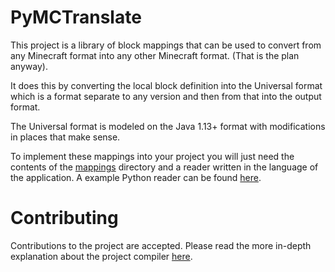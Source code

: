 # PyMCTranslate
This project is a library of block mappings that can be used to convert from any Minecraft format into any other Minecraft format. (That is the plan anyway).

It does this by converting the local block definition into the Universal format which is a format separate to any version and then from that into the output format.

The Universal format is modeled on the Java 1.13+ format with modifications in places that make sense.

To implement these mappings into your project you will just need the contents of the [mappings](mappings) directory and a reader written in the language of the application. A example Python reader can be found [here](reader/data_version_handler.py).

# Contributing

Contributions to the project are accepted. Please read the more in-depth explanation about the project compiler [here](compiler).
